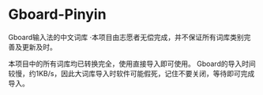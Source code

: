 # Gboard-Pinyin
Gboard输入法的中文词库
·本项目由志愿者无偿完成，并不保证所有词库类别完善及更新及时。


本项目中的所有词库均已转换完全，使用直接导入即可使用。
Gboard的导入时间较慢，约1KB/s，因此大词库导入时软件可能假死，记住不要关闭，等待即可完成导入。


